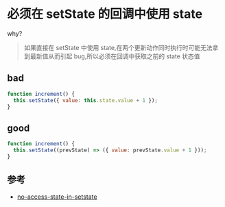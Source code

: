 # 必须在 setState 的回调中使用 state

why?

> 如果直接在 setState 中使用 state,在两个更新动作同时执行时可能无法拿到最新值从而引起 bug,所以必须在回调中获取之前的 state 状态值

## bad

```jsx
function increment() {
  this.setState({ value: this.state.value + 1 });
}
```

## good

```jsx
function increment() {
  this.setState((prevState) => ({ value: prevState.value + 1 }));
}
```

## 参考

- [no-access-state-in-setstate](https://github.com/jsx-eslint/eslint-plugin-react/blob/master/docs/rules/no-access-state-in-setstate.md)
